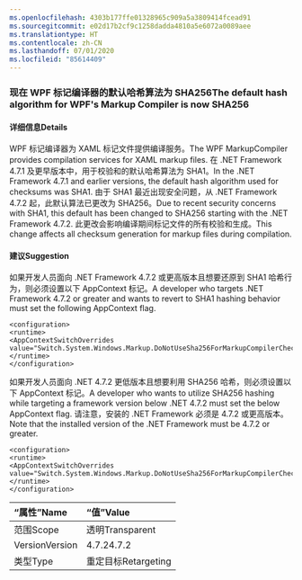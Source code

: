 ```yaml
---
ms.openlocfilehash: 4303b177ffe01328965c909a5a3809414fcead91
ms.sourcegitcommit: e02d17b2cf9c1258dadda4810a5e6072a0089aee
ms.translationtype: HT
ms.contentlocale: zh-CN
ms.lasthandoff: 07/01/2020
ms.locfileid: "85614409"
---
```

### <a name="the-default-hash-algorithm-for-wpfs-markup-compiler-is-now-sha256"></a><span data-ttu-id="42584-101">现在 WPF 标记编译器的默认哈希算法为 SHA256</span><span class="sxs-lookup"><span data-stu-id="42584-101">The default hash algorithm for WPF's Markup Compiler is now SHA256</span></span>

#### <a name="details"></a><span data-ttu-id="42584-102">详细信息</span><span class="sxs-lookup"><span data-stu-id="42584-102">Details</span></span>

<span data-ttu-id="42584-103">WPF 标记编译器为 XAML 标记文件提供编译服务。</span><span class="sxs-lookup"><span data-stu-id="42584-103">The WPF MarkupCompiler provides compilation services for XAML markup files.</span></span>  <span data-ttu-id="42584-104">在 .NET Framework 4.7.1 及更早版本中，用于校验和的默认哈希算法为 SHA1。</span><span class="sxs-lookup"><span data-stu-id="42584-104">In the .NET Framework 4.7.1 and earlier versions, the default hash algorithm used for checksums was SHA1.</span></span> <span data-ttu-id="42584-105">由于 SHA1 最近出现安全问题，从 .NET Framework 4.7.2 起，此默认算法已更改为 SHA256。</span><span class="sxs-lookup"><span data-stu-id="42584-105">Due to recent security concerns with SHA1, this default has been changed to SHA256 starting with the .NET Framework 4.7.2.</span></span>  <span data-ttu-id="42584-106">此更改会影响编译期间标记文件的所有校验和生成。</span><span class="sxs-lookup"><span data-stu-id="42584-106">This change affects all checksum generation for markup files during compilation.</span></span>

#### <a name="suggestion"></a><span data-ttu-id="42584-107">建议</span><span class="sxs-lookup"><span data-stu-id="42584-107">Suggestion</span></span>

<span data-ttu-id="42584-108">如果开发人员面向 .NET Framework 4.7.2 或更高版本且想要还原到 SHA1 哈希行为，则必须设置以下 AppContext 标记。</span><span class="sxs-lookup"><span data-stu-id="42584-108">A developer who targets .NET Framework 4.7.2 or greater and wants to revert to SHA1 hashing behavior must set the following AppContext flag.</span></span>

<pre><code class="lang-xml">&lt;configuration&gt;&#13;&#10;&lt;runtime&gt;&#13;&#10;&lt;AppContextSwitchOverrides value=&quot;Switch.System.Windows.Markup.DoNotUseSha256ForMarkupCompilerChecksumAlgorithm=true&quot;/&gt;&#13;&#10;&lt;/runtime&gt;&#13;&#10;&lt;/configuration&gt;&#13;&#10;</code></pre>

<span data-ttu-id="42584-109">如果开发人员面向 .NET 4.7.2 更低版本且想要利用 SHA256 哈希，则必须设置以下 AppContext 标记。</span><span class="sxs-lookup"><span data-stu-id="42584-109">A developer who wants to utilize SHA256 hashing while targeting a framework version below .NET 4.7.2 must set the below AppContext flag.</span></span>  <span data-ttu-id="42584-110">请注意，安装的 .NET Framework 必须是 4.7.2 或更高版本。</span><span class="sxs-lookup"><span data-stu-id="42584-110">Note that the installed version of the .NET Framework must be 4.7.2 or greater.</span></span>

<pre><code class="lang-xml">&lt;configuration&gt;&#13;&#10;&lt;runtime&gt;&#13;&#10;&lt;AppContextSwitchOverrides value=&quot;Switch.System.Windows.Markup.DoNotUseSha256ForMarkupCompilerChecksumAlgorithm=false&#13;&#10;&lt;/runtime&gt;&#13;&#10;&lt;/configuration&gt;&#13;&#10;</code></pre>

| <span data-ttu-id="42584-111">“属性”</span><span class="sxs-lookup"><span data-stu-id="42584-111">Name</span></span>    | <span data-ttu-id="42584-112">“值”</span><span class="sxs-lookup"><span data-stu-id="42584-112">Value</span></span>       |
|:--------|:------------|
| <span data-ttu-id="42584-113">范围</span><span class="sxs-lookup"><span data-stu-id="42584-113">Scope</span></span>   | <span data-ttu-id="42584-114">透明</span><span class="sxs-lookup"><span data-stu-id="42584-114">Transparent</span></span> |
| <span data-ttu-id="42584-115">Version</span><span class="sxs-lookup"><span data-stu-id="42584-115">Version</span></span> | <span data-ttu-id="42584-116">4.7.2</span><span class="sxs-lookup"><span data-stu-id="42584-116">4.7.2</span></span>       |
| <span data-ttu-id="42584-117">类型</span><span class="sxs-lookup"><span data-stu-id="42584-117">Type</span></span>    | <span data-ttu-id="42584-118">重定目标</span><span class="sxs-lookup"><span data-stu-id="42584-118">Retargeting</span></span> |
